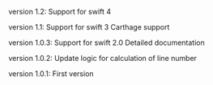 version 1.2:
Support for swift 4

version 1.1:
Support for swift 3
Carthage support

version 1.0.3:
Support for swift 2.0
Detailed documentation

version 1.0.2:
Update logic for calculation of line number

version 1.0.1:
First version
